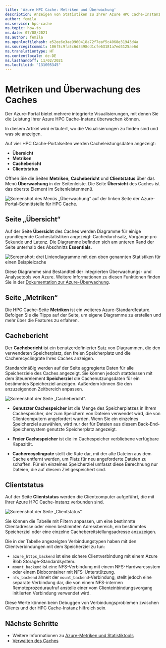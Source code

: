 ```yaml
---
title: 'Azure HPC Cache: Metriken und Überwachung'
description: Anzeigen von Statistiken zu Ihrer Azure HPC Cache-Instanz
author: femila
ms.service: hpc-cache
ms.topic: how-to
ms.date: 07/08/2021
ms.author: femila
ms.openlocfilehash: e52ee6e3ae9960418a72f7eaf5c4068e31943d4a
ms.sourcegitcommit: 106f5c9fa5c6d3498dd1cfe63181a7ed4125ae6d
ms.translationtype: HT
ms.contentlocale: de-DE
ms.lasthandoff: 11/02/2021
ms.locfileid: "131005345"
---
```

# <a name="cache-metrics-and-monitoring"></a>Metriken und Überwachung des Caches

Der Azure-Portal bietet mehrere integrierte Visualisierungen, mit denen Sie die Leistung Ihrer Azure HPC Cache-Instanz überwachen können.

In diesem Artikel wird erläutert, wo die Visualisierungen zu finden sind und was sie anzeigen.

Auf vier HPC Cache-Portalseiten werden Cacheleistungsdaten angezeigt:

* **Übersicht**
* **Metriken**
* **Cachebericht**
* **Clientstatus**

Öffnen Sie die Seiten **Metriken**, **Cachebericht** und **Clientstatus** über das Menü **Überwachung** in der Seitenleiste. Die Seite **Übersicht** des Caches ist das oberste Element im Seitenleistenmenü.

![Screenshot des Menüs „Überwachung“ auf der linken Seite der Azure-Portal-Schnittstelle für HPC Cache.](media/monitoring-menu.png)

## <a name="overview-page"></a>Seite „Übersicht“

Auf der Seite **Übersicht** des Caches werden Diagramme für einige grundlegende Cachestatistiken angezeigt: Cachedurchsatz, Vorgänge pro Sekunde und Latenz. Die Diagramme befinden sich am unteren Rand der Seite unterhalb des Abschnitts **Essentials**.

![Screenshot: drei Liniendiagramme mit den oben genannten Statistiken für einen Beispielcache](media/hpc-cache-overview-stats.png)

Diese Diagramme sind Bestandteil der integrierten Überwachungs- und Analysetools von Azure. Weitere Informationen zu diesen Funktionen finden Sie in der [Dokumentation zur Azure-Überwachung](../azure-monitor/essentials/monitor-azure-resource.md#monitoring-in-the-azure-portal).

## <a name="metrics-page"></a>Seite „Metriken“

Die HPC Cache-Seite **Metriken** ist ein weiteres Azure-Standardfeature. Befolgen Sie die Tipps auf der Seite, um eigene Diagramme zu erstellen und mehr über die Features zu erfahren.

## <a name="cache-report"></a>Cachebericht

Der **Cachebericht** ist ein benutzerdefinierter Satz von Diagrammen, die den verwendeten Speicherplatz, den freien Speicherplatz und die Cacherecyclingrate Ihres Caches anzeigen.

Standardmäßig werden auf der Seite aggregierte Daten für alle Speicherziele des Caches angezeigt. Sie können jedoch stattdessen mit dem Steuerelement **Speicherziel** die Cachenutzungsdaten für ein bestimmtes Speicherziel anzeigen. Außerdem können Sie den anzuzeigenden Zeitbereich anpassen.

![Screenshot der Seite „Cachebericht“.](media/cache-report.png)

* **Genutzter Cachespeicher** ist die Menge des Speicherplatzes in Ihrem Cachespeicher, der zum Speichern von Dateien verwendet wird, die von Clientcomputern angefordert wurden. Wenn Sie ein einzelnes Speicherziel auswählen, wird nur der für Dateien aus diesem Back-End-Speichersystem genutzte Speicherplatz angezeigt.

* **Freier Cachespeicher** ist die im Cachespeicher verbliebene verfügbare Kapazität.

* **Cacherecyclingrate** stellt die Rate dar, mit der alte Dateien aus dem Cache entfernt werden, um Platz für neu angeforderte Dateien zu schaffen. Für ein einzelnes Speicherziel umfasst diese Berechnung nur Dateien, die auf diesem Ziel gespeichert sind.

## <a name="client-status"></a>Clientstatus

Auf der Seite **Clientstatus** werden die Clientcomputer aufgeführt, die mit Ihrer Azure HPC Cache-Instanz verbunden sind.

![Screenshot der Seite „Clientstatus“.](media/client-status.png)

Sie können die Tabelle mit Filtern anpassen, um eine bestimmte Clientadresse oder einen bestimmten Adressbereich, ein bestimmtes Speicherziel oder eine einzelne Cachebereitstellungsadresse anzuzeigen.

Die in der Tabelle angezeigten Verbindungstypen haben mit den Clientverbindungen mit dem Speicherziel zu tun:

* `azure_https_backend` ist eine sichere Clientverbindung mit einem Azure Blob Storage-Standardsystem.
* `mount_backend` ist eine NFS-Verbindung mit einem NFS-Hardwaresystem oder einem Blobcontainer mit NFS-Unterstützung.
* `nfs_backend` ähnelt der `mount_backend`-Verbindung, stellt jedoch eine separate Verbindung dar, die von einem NFS-internen Remoteprozeduraufruf anstelle einer vom Clienteinbindungsvorgang initiierten Verbindung verwendet wird.

Diese Werte können beim Debuggen von Verbindungsproblemen zwischen Clients und der HPC Cache-Instanz hilfreich sein.

## <a name="next-steps"></a>Nächste Schritte

* Weitere Informationen zu [Azure-Metriken und Statistiktools](../azure-monitor/index.yml)
* [Verwalten des Caches](hpc-cache-manage.md)
